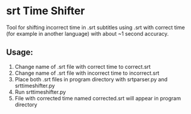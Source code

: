 # srt Time Shifter

Tool for shifting incorrect time in .srt subtitles using .srt with correct time (for example in another language) with about ~1 second accuracy.

## Usage:
1. Change name of .srt file with correct time to correct.srt
2. Change name of .srt file with incorrect time to incorrect.srt
3. Place both .srt files in program directory with srtparser.py and srttimeshifter.py
4. Run srttimeshifter.py
5. File with corrected time named corrected.srt will appear in program directory
